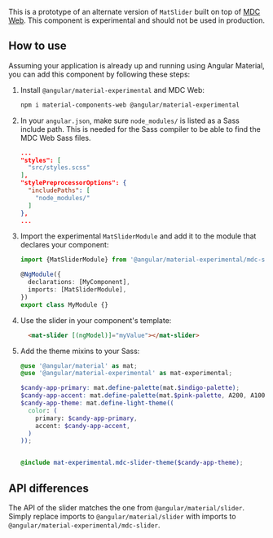 This is a prototype of an alternate version of `MatSlider` built on top of
[MDC Web](https://github.com/material-components/material-components-web). This component is experimental and should not be used in production.

## How to use
Assuming your application is already up and running using Angular Material, you can add this component by following these steps:

1. Install `@angular/material-experimental` and MDC Web:

   ```bash
   npm i material-components-web @angular/material-experimental
   ```

2. In your `angular.json`, make sure `node_modules/` is listed as a Sass include path. This is
   needed for the Sass compiler to be able to find the MDC Web Sass files.

   ```json
   ...
   "styles": [
     "src/styles.scss"
   ],
   "stylePreprocessorOptions": {
     "includePaths": [
       "node_modules/"
     ]
   },
   ...
   ```

3. Import the experimental `MatSliderModule` and add it to the module that declares your component:

   ```ts
   import {MatSliderModule} from '@angular/material-experimental/mdc-slider';

   @NgModule({
     declarations: [MyComponent],
     imports: [MatSliderModule],
   })
   export class MyModule {}
   ```

4. Use the slider in your component's template:

   ```html
     <mat-slider [(ngModel)]="myValue"></mat-slider>

   ```

5. Add the theme mixins to your Sass:

   ```scss
   @use '@angular/material' as mat;
   @use '@angular/material-experimental' as mat-experimental;

   $candy-app-primary: mat.define-palette(mat.$indigo-palette);
   $candy-app-accent: mat.define-palette(mat.$pink-palette, A200, A100, A400);
   $candy-app-theme: mat.define-light-theme((
     color: (
       primary: $candy-app-primary,
       accent: $candy-app-accent,
     )
   ));


   @include mat-experimental.mdc-slider-theme($candy-app-theme);
   ```

## API differences

The API of the slider matches the one from `@angular/material/slider`. Simply replace imports to
`@angular/material/slider` with imports to `@angular/material-experimental/mdc-slider`.
